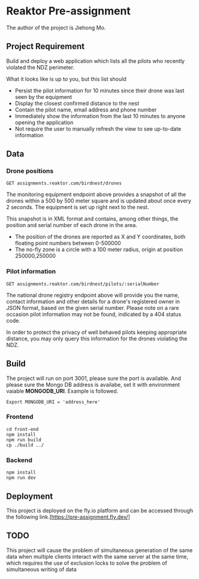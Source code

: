 # Reaktor Pre-assignment

The author of the project is Jiehong Mo.

## Project Requirement

Build and deploy a web application which lists all the pilots who recently violated the NDZ perimeter.

What it looks like is up to you, but this list should

- Persist the pilot information for 10 minutes since their drone was last seen by the equipment
- Display the closest confirmed distance to the nest
- Contain the pilot name, email address and phone number
- Immediately show the information from the last 10 minutes to anyone opening the application
- Not require the user to manually refresh the view to see up-to-date information

## Data

### Drone positions

    GET assignments.reaktor.com/birdnest/drones

The monitoring equipment endpoint above provides a snapshot of all the drones within a 500 by 500 meter square and is updated about once every 2 seconds. The equipment is set up right next to the nest.

This snapshot is in XML format and contains, among other things, the position and serial number of each drone in the area.

- The position of the drones are reported as X and Y coordinates, both floating point numbers between 0-500000
- The no-fly zone is a circle with a 100 meter radius, origin at position 250000,250000

### Pilot information

    GET assignments.reaktor.com/birdnest/pilots/:serialNumber

The national drone registry endpoint above will provide you the name, contact information and other details for a drone's registered owner in JSON format, based on the given serial number. Please note on a rare occasion pilot information may not be found, indicated by a 404 status code.

In order to protect the privacy of well behaved pilots keeping appropriate distance, you may only query this information for the drones violating the NDZ.

## Build

The project will run on port 3001, please sure the port is available. And please sure the Mongo DB address is availabe, set it with environment vaiable **MONGODB_URI**. Example is followed.

    Export MONGODB_URI = 'address_here'

### Frontend

    cd front-end
    npm install
    npm run build
    cp ./build ../

### Backend

    npm install
    npm run dev
    
## Deployment

This project is deployed on the fly.io platform and can be accessed through the following link.[https://pre-assignment.fly.dev/]

## TODO

This project will cause the problem of simultaneous generation of the same data when multiple clients interact with the same server at the same time, which requires the use of exclusion locks to solve the problem of simultaneous writing of data